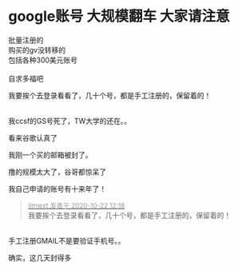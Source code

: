 # google账号 大规模翻车 大家请注意


批量注册的<br />
购买的gv没转移的<br />
包括各种300美元账号<br />
<br />
自求多福吧

我要挨个去登录看看了，几十个号，都是手工注册的，保留着的！<br />
<br />
<img src="static/image/smiley/default/mad.gif" smilieid="11" border="0" alt="" /><img src="static/image/smiley/default/mad.gif" smilieid="11" border="0" alt="" /><img src="static/image/smiley/default/mad.gif" smilieid="11" border="0" alt="" />

我ccsf的GS号死了，TW大学的还在。。

看来谷歌认真了

我刚一个买的邮箱被封了。<img id="aimg_lOZ22" onclick="zoom(this, this.src, 0, 0, 0)" class="zoom" src="https://tu.i3.pw/imgs/2020/10/9aa192782c31ec23.png" onmouseover="img_onmouseoverfunc(this)" onload="thumbImg(this)" border="0" alt="" />

撸的规模太大了，谷哥都惊呆了

我自己申请的账号有十来年了！<img id="aimg_jJ7G1" onclick="zoom(this, this.src, 0, 0, 0)" class="zoom" src="https://cdn.jsdelivr.net/gh/hishis/forum-master/public/images/patch.gif" onmouseover="img_onmouseoverfunc(this)" onload="thumbImg(this)" border="0" alt="" />

<div class="quote"><blockquote><font size="2"><a href="https://www.hostloc.com/forum.php?mod=redirect&amp;goto=findpost&amp;pid=9335385&amp;ptid=757105" target="_blank"><font color="#999999">llmwxt 发表于 2020-10-22 12:18</font></a></font><br />
我要挨个去登录看看了，几十个号，都是手工注册的，保留着的！</blockquote></div><br />
手工注册GMAIL不是要验证手机号。。

确实，这几天封得多

